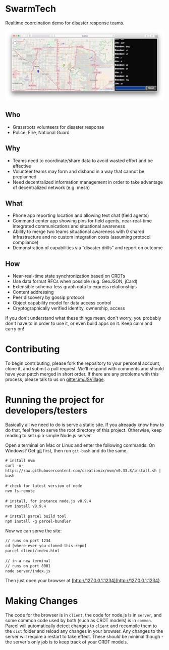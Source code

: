 # SwarmTech

Realtime coordination demo for disaster response teams.

![v1.0.0 screenshot](docs/v1.0.0.png)

## Who

* Grassroots volunteers for disaster response
* Police, Fire, National Guard

## Why

* Teams need to coordinate/share data to avoid wasted effort and be effective
* Volunteer teams may form and disband in a way that cannot be preplanned
* Need decentralized information management in order to take advantage of decentralized network (e.g. mesh)

## What

* Phone app reporting location and allowing text chat (field agents)
* Command center app showing pins for field agents, near-real-time integrated communications and situational awareness
* Ability to merge two teams situational awareness with 0 shared infrastructure and no custom integration costs (assuming protocol compliance)
* Demonstration of capabilities via “disaster drills” and report on outcome

## How

* Near-real-time state synchronization based on CRDTs
* Use data format RFCs when possible (e.g. GeoJSON, jCard)
* Extensible schema-less graph data to express relationships
* Content addressing
* Peer discovery by gossip protocol
* Object capability model for data access control
* Cryptographically verified identity, ownership, access

If you don't understand what these things mean, don't worry, you probably don't have to in order to use it, or even build apps on it.  Keep calm and carry on!

# Contributing

To begin contributing, please fork the repository to your personal account, clone it, and submit a pull request.  We'll respond with comments and should have your patch merged in short order.  If there are any problems with this process, please talk to us on [gitter.im/JSVillage](https://gitter.im/JSVillage).

# Running the project for developers/testers

Basically all we need to do is serve a static site.  If you alreaady know how to do that, feel free to serve the root directory of this project.  Otherwise, keep reading to set up a simple Node.js server.

Open a terminal on Mac or Linux and enter the following commands.  On Windows?  Get [git](https://git-scm.com/downloads) first, then run `git-bash` and do the same.

```
# install nvm
curl -o- https://raw.githubusercontent.com/creationix/nvm/v0.33.8/install.sh | bash

# check for latest version of node
nvm ls-remote

# install, for instance node.js v8.9.4
nvm install v8.9.4

# install parcel build tool
npm install -g parcel-bundler

```

Now we can serve the site:

```
// runs on port 1234
cd [where-ever-you-cloned-this-repo]
parcel client/index.html

// in a new terminal
// runs on port 8001
node server/index.js
```

Then just open your browser at [http://127.0.0.1:1234](http://127.0.0.1:1234).

# Making Changes

The code for the browser is in `client`, the code for node.js is in `server`, and some common code used by both (such as CRDT models) is in `common`.  Parcel will automatically detect changes to `client` and recompile them to the `dist` folder and reload any changes in your browser.  Any changes to the server will require a restart to take effect.  These should be minimal though - the server's only job is to keep track of your CRDT models.
